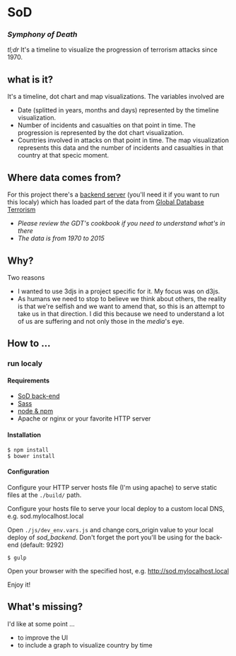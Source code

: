 # SoD
### _Symphony of Death_


*tl;dr*
It's a timeline to visualize the progression of terrorism attacks since 1970.

## what is it?
It's a timeline, dot chart and map visualizations. The variables involved are

- Date (splitted in years, months and days) represented by the timeline visualization.
- Number of incidents and casualties on that point in time. The progression 
  is represented by the dot chart visualization.
- Countries involved in attacks on that point in time. The map visualization
  represents this data and the number of incidents and casualties in that country 
  at that specic moment.

## Where data comes from?
For this project there's a [backend server](https://github.com/diablourbano/sod_backend) 
(you'll need it if you want to run this localy) which has loaded part of the data from
[Global Database Terrorism](https://www.start.umd.edu/gtd/)

- _Please review the GDT's cookbook if you need to understand what's in there_
- _The data is from 1970 to 2015_

## Why?
Two reasons

- I wanted to use 3djs in a project specific for it. My focus was on d3js.
- As humans we need to stop to believe we think about others, the reality is that we're
  selfish and we want to amend that, so this is an attempt to take us in that direction.
  I did this because we need to understand a lot of us are suffering and not only those
  in the _media_'s eye.

## How to ...

### run localy

#### Requirements

- [SoD back-end](https://github.com/diablourbano/sod_backend)
- [Sass](http://sass-lang.com/)
- [node & npm](https://nodejs.org/en/)
- Apache or nginx or your favorite HTTP server

#### Installation

```
$ npm install
$ bower install
```

#### Configuration

Configure your HTTP server hosts file (I'm using apache) to serve static files at the ```./build/``` path.

Configure your hosts file to serve your local deploy to a custom local DNS, e.g. sod.mylocalhost.local

Open ```./js/dev_env.vars.js``` and change cors_origin value to your local deploy of *sod_backend*. Don't
forget the port you'll be using for the back-end (default: 9292)

```$ gulp```

Open your browser with the specified host, e.g. http://sod.mylocalhost.local

Enjoy it!

## What's missing?
I'd like at some point ...

- to improve the UI
- to include a graph to visualize country by time
